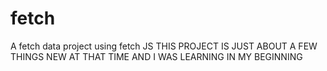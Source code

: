 # fetch
A fetch data project using fetch JS
THIS PROJECT IS JUST ABOUT A FEW THINGS NEW AT THAT TIME AND I WAS LEARNING IN MY BEGINNING
